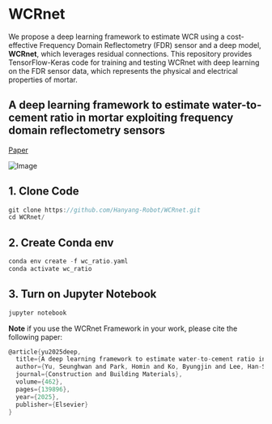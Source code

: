 # WCRnet
We propose a deep learning framework to estimate WCR using a cost-effective Frequency Domain Reflectometry (FDR) sensor and a deep model, **WCRnet**, which leverages residual connections. This repository provides TensorFlow-Keras code for training and testing WCRnet with deep learning on the FDR sensor data, which represents the physical and electrical properties of mortar.

## A deep learning framework to estimate water-to-cement ratio in mortar exploiting frequency domain reflectometry sensors
[Paper](https://www.sciencedirect.com/science/article/pii/S0950061825000431)

![Image](https://github.com/user-attachments/assets/fca91be4-2c98-4b59-ab77-9b2aed185d4f)

## 1. Clone Code
```c
git clone https://github.com/Hanyang-Robot/WCRnet.git
cd WCRnet/
```

## 2. Create Conda env
```c
conda env create -f wc_ratio.yaml
conda activate wc_ratio
```

## 3. Turn on Jupyter Notebook
```c
jupyter notebook
```

**Note** if you use the WCRnet Framework in your work, please cite the following paper:
```c
@article{yu2025deep,
  title={A deep learning framework to estimate water-to-cement ratio in mortar exploiting frequency domain reflectometry sensors},
  author={Yu, Seunghwan and Park, Homin and Ko, Byungjin and Lee, Han-Seung and Park, Taejoon and Yoon, Jong-Wan},
  journal={Construction and Building Materials},
  volume={462},
  pages={139896},
  year={2025},
  publisher={Elsevier}
}
```
